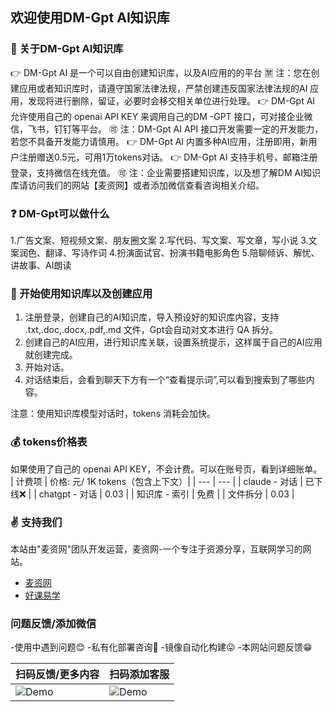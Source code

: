 ## 欢迎使用DM-Gpt AI知识库

### 💠 关于DM-Gpt AI知识库

👉 DM-Gpt AI 是一个可以自由创建知识库，以及AI应用的的平台
🈲 注：您在创建应用或者知识库时，请遵守国家法律法规，严禁创建违反国家法律法规的AI 应用，发现将进行删除，留证，必要时会移交相关单位进行处理。
👉 DM-Gpt AI 允许使用自己的 openai API KEY 来调用自己的DM -GPT 接口，可对接企业微信，飞书，钉钉等平台。
🉑 注：DM-Gpt AI API 接口开发需要一定的开发能力，若您不具备开发能力请慎用。
👉 DM-Gpt AI 内置多种AI应用，注册即用，新用户注册赠送0.5元，可用1万tokens对话。
👉 DM-Gpt AI 支持手机号，邮箱注册登录，支持微信在线充值。
🉑 注：企业需要搭建知识库，以及想了解DM AI知识库请访问我们的网站【麦资网】或者添加微信查看咨询相关介绍。

### ❓ DM-Gpt可以做什么

1.广告文案、短视频文案、朋友圈文案
2.写代码、写文案、写文章，写小说
3.文案润色、翻译、写诗作词
4.扮演面试官、扮演书籍电影角色
5.陪聊倾诉、解忧、讲故事、AI朗读

### 🔎 开始使用知识库以及创建应用

1. 注册登录，创建自己的AI知识库，导入预设好的知识库内容，支持 .txt,.doc,.docx,.pdf,.md 文件，Gpt会自动对文本进行 QA 拆分。
2. 创建自己的AI应用，进行知识库关联，设置系统提示，这样属于自己的AI应用就创建完成。
3. 开始对话。
4. 对话结束后，会看到聊天下方有一个“查看提示词”,可以看到搜索到了哪些内容。

注意：使用知识库模型对话时，tokens 消耗会加快。

### 💰 tokens价格表

如果使用了自己的 openai API KEY，不会计费。可以在账号页，看到详细账单。
| 计费项 | 价格: 元/ 1K tokens（包含上下文）|
| --- | --- |
| claude - 对话 | 已下线❌ |
| chatgpt - 对话 | 0.03 |
| 知识库 - 索引 | 免费 |
| 文件拆分 | 0.03 |

### ✌ 支持我们

本站由"麦资网"团队开发运营，麦资网-一个专注于资源分享，互联网学习的网站。
- [麦资网](https://www.mzc77.com/)
- [好课易学](https://www.mzc77.com/)

### 问题反馈/添加微信

-使用中遇到问题😊
-私有化部署咨询🤭
-镜像自动化构建😛
-本网站问题反馈😁

| 扫码反馈/更多内容        | 扫码添加客服     |
| ----------------------- | -------------------- |
| ![Demo](https://storage.mzc77.com/storagee/dmgpt/imgs/gengduobangzhu.png) |![Demo](https://storage.mzc77.com/storagee/dmgpt/imgs/wxxiaoerlang.png) |